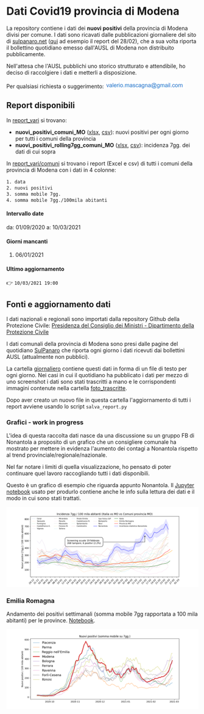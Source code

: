 # Dati Covid19 provincia di Modena 

La repository contiene i dati dei **nuovi positivi** della provincia di Modena divisi per comune. I dati sono ricavati dalle pubblicazioni giornaliere del sito di  [sulpanaro.net](sulpanaro.net) ([qui](https://www.sulpanaro.net/2021/02/aggiornamento-coronavirus-28-2-nel-modenese-402-nuovi-casi/) ad esempio il report del 28/02), che a sua volta riporta il bollettino quotidiano emesso dall'AUSL di Modena non distribuito pubblicamente.

Nell'attesa che l'AUSL pubblichi uno storico strutturato e attendibile, ho deciso di raccolgiere i dati e metterli a disposizione.

Per qualsiasi richiesta o suggerimento: ![](./email.png)

## Report disponibili


In [report_vari](./report_vari) si trovano:

* **nuovi_positivi_comuni_MO** ([xlsx](https://raw.githubusercontent.com/maskass/covid19-modena/main/report_vari/nuovi_positivi_comuni_MO.xlsx), [csv](https://raw.githubusercontent.com/maskass/covid19-modena/main/report_vari/nuovi_positivi_comuni_MO.csv)): nuovi positivi per ogni giorno per tutti i comuni della provincia
* **nuovi_positivi_rolling7gg_comuni_MO** ([xlsx](https://raw.githubusercontent.com/maskass/covid19-modena/main/report_vari/nuovi_positivi_rolling7gg_comuni_MO.xlsx), [csv](https://raw.githubusercontent.com/maskass/covid19-modena/main/report_vari/nuovi_positivi_comuni_MO.csv)): incidenza 7gg. dei dati di cui sopra

In [report_vari/comuni](./report_vari/comuni) si trovano i report (Excel e csv) di tutti i comuni della provincia di Modena con i dati in 4 colonne:
    
    1. data
    2. nuovi positivi
    3. somma mobile 7gg.
    4. somma mobile 7gg./100mila abitanti


#### Intervallo date

da: 01/09/2020 a: 10/03/2021

#### Giorni mancanti
    
1. 06/01/2021

#### Ultimo aggiornamento

👉 `10/03/2021 19:00`

## Fonti e aggiornamento dati

I dati nazionali e regionali sono importati dalla repository Github della Protezione Civile: [Presidenza del Consiglio dei Ministri - Dipartimento della Protezione Civile](https://github.com/pcm-dpc)

I dati comunali della provincia di Modena sono presi dalle pagine del quotidiano [SulPanaro](https://www.sulpanaro.net/) che riporta ogni giorno i dati ricevuti dai bollettini AUSL (attualmente non pubblici). 

La cartella [giornaliero](./giornaliero) contiene questi dati in forma di un file di testo per ogni giorno. Nei casi in cui il quotidiano ha pubblicato i dati per mezzo di uno screenshot i dati sono stati trascritti a mano e le corrispondenti immagini contenute nella cartella [foto_trascritte](./giornaliero/foto_trascritte).

Dopo aver creato un nuovo file in questa cartella l'aggiornamento di tutti i report avviene usando lo script `salva_report.py`

### Grafici - work in progress

L'idea di questa raccolta dati nasce da una discussione su un gruppo FB di Nonantola a proposito di un grafico che un consigliere comunale ha mostrato per mettere in evidenza l'aumento dei contagi a Nonantola rispetto al trend provinciale/regionale/nazionale. 

Nel far notare i limiti di quella visualizzazione, ho pensato di poter continuare quel lavoro raccogliando tutti i dati disponibili.

Questo è un grafico di esempio che riguarda appunto Nonantola. Il [Jupyter notebook](CovidNonantola_contesto.ipynb) usato per produrlo contiene anche le info sulla lettura dei dati e il modo in cui sono stati trattati.

![](./Nonantola.png)

### Emilia Romagna

Andamento dei positivi settimanali (somma mobile 7gg rapportata a 100 mila abitanti) per le province.
[Notebook](plot_provincia.ipynb).

![](./emilia_romagna.png)